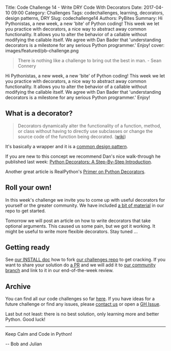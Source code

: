 Title: Code Challenge 14 - Write DRY Code With Decorators
Date: 2017-04-10 09:00
Category: Challenges
Tags: codechallenges, learning, decorators, design patterns, DRY
Slug: codechallenge14
Authors: PyBites
Summary: Hi Pythonistas, a new week, a new 'bite' of Python coding! This week we let you practice with decorators, a nice way to abstract away common functionality. It allows you to alter the behavior of a callable without modifying the callable itself. We agree with Dan Bader that 'understanding decorators is a milestone for any serious Python programmer.' Enjoy!
cover: images/featured/pb-challenge.png

> There is nothing like a challenge to bring out the best in man. - Sean Connery

Hi Pythonistas, a new week, a new 'bite' of Python coding! This week we let you practice with decorators, a nice way to abstract away common functionality. It allows you to alter the behavior of a callable without modifying the callable itself. We agree with Dan Bader that 'understanding decorators is a milestone for any serious Python programmer.' Enjoy!

## What is a decorator?

> Decorators dynamically alter the functionality of a function, method, or class without having to directly use subclasses or change the source code of the function being decorated. ([wiki](https://wiki.python.org/moin/PythonDecorators#What_is_a_Decorator))

It's basically a wrapper and it is a [common design pattern](https://en.wikipedia.org/wiki/Decorator_pattern).

If you are new to this concept we recommend Dan's nice walk-through he published last week: [Python Decorators: A Step-By-Step Introduction](https://dbader.org/blog/python-decorators).

Another great article is RealPython's [Primer on Python Decorators](https://realpython.com/blog/python/primer-on-python-decorators/).

## Roll your own!

In this week's challenge we invite you to come up with useful decorators for yourself or the greater community. We have included [a bit of material](https://github.com/pybites/challenges/tree/master/14/) in our repo to get started. 

Tomorrow we will post an article on how to write decorators that take optional arguments. This caused us some pain, but we got it working. It might be useful to write more flexible decorators. Stay tuned ...

## Getting ready

See [our INSTALL doc](https://github.com/pybites/challenges/blob/master/INSTALL.md) how to fork [our challenges repo](https://github.com/pybites/challenges) to get cracking. If you want to share your solution do [a PR](https://github.com/pybites/challenges/compare) and we will add it to [our community branch](https://github.com/pybites/challenges/tree/community) and link to it in our end-of-the-week review.

## Archive

You can find all our code challenges so far [here](http://pybit.es/pages/challenges.html). If you have ideas for a future challenge or find any issues, please [contact us](http://pybit.es/pages/about.html) or open a [GH Issue](https://github.com/pybites/challenges/issues).

Last but not least: there is no best solution, only learning more and better Python. Good luck!

---

Keep Calm and Code in Python!

-- Bob and Julian
